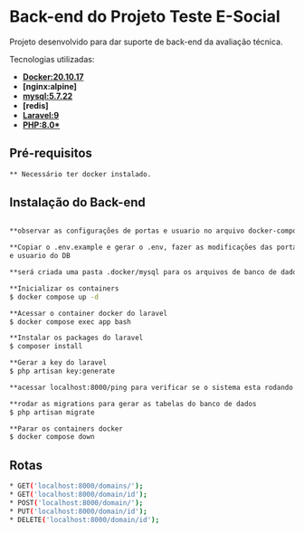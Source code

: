 # Back-end do Projeto Teste E-Social

Projeto desenvolvido para dar suporte de back-end da avaliação técnica.

Tecnologias utilizadas:

-   **[Docker:20.10.17](https://www.docker.com/)**
-   **[nginx:alpine]**
-   **[mysql:5.7.22](https://www.mysql.com/)**
-   **[redis]**
-   **[Laravel:9](https://laravel.com/)**
-   **[PHP:8.0\*](https://www.php.net/manual/pt_BR/index.php)**

## Pré-requisitos

```bash
** Necessário ter docker instalado.
```

## Instalação do Back-end

```bash

**observar as configurações de portas e usuario no arquivo docker-composer.yml

**Copiar o .env.example e gerar o .env, fazer as modificações das portas (se necessário)
e usuario do DB

**será criada uma pasta .docker/mysql para os arquivos de banco de dados ao inicializar os containers

**Inicializar os containers
$ docker compose up -d

**Acessar o container docker do laravel
$ docker compose exec app bash

**Instalar os packages do laravel
$ composer install

**Gerar a key do laravel
$ php artisan key:generate

**acessar localhost:8000/ping para verificar se o sistema esta rodando

**rodar as migrations para gerar as tabelas do banco de dados
$ php artisan migrate

**Parar os containers docker
$ docker compose down

```

## Rotas

```bash
* GET('localhost:8000/domains/');
* GET('localhost:8000/domain/id');
* POST('localhost:8000/domain/');
* PUT('localhost:8000/domain/id');
* DELETE('localhost:8000/domain/id');
```
